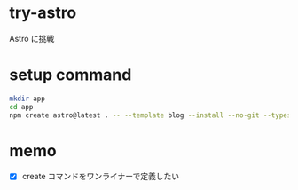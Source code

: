 # try-astro

Astro に挑戦

# setup command

```sh
mkdir app
cd app
npm create astro@latest . -- --template blog --install --no-git --typescript strict -y
```

# memo

- [x] create コマンドをワンライナーで定義したい
